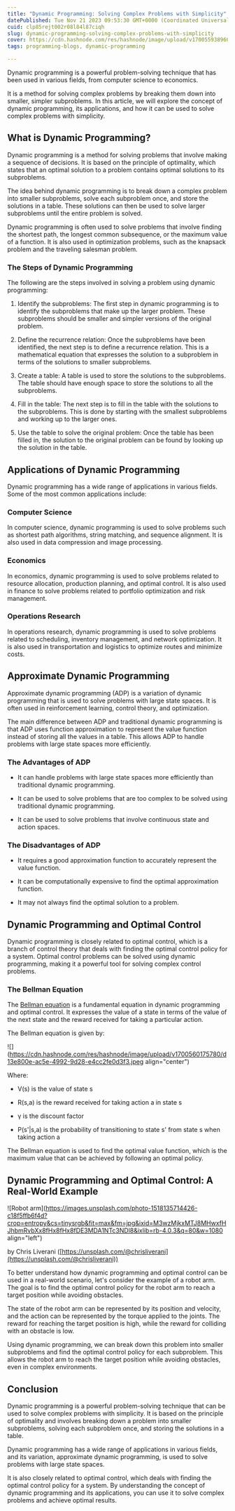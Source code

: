 ```yaml
---
title: "Dynamic Programming: Solving Complex Problems with Simplicity"
datePublished: Tue Nov 21 2023 09:53:30 GMT+0000 (Coordinated Universal Time)
cuid: clp85rejt002r08l84l87ciqh
slug: dynamic-programming-solving-complex-problems-with-simplicity
cover: https://cdn.hashnode.com/res/hashnode/image/upload/v1700559389606/62973240-0b15-4dea-a925-3f2c21964de1.jpeg
tags: programming-blogs, dynamic-programming

---
```


Dynamic programming is a powerful problem-solving technique that has been used in various fields, from computer science to economics.

It is a method for solving complex problems by breaking them down into smaller, simpler subproblems. In this article, we will explore the concept of dynamic programming, its applications, and how it can be used to solve complex problems with simplicity.

## **What is Dynamic Programming?**

Dynamic programming is a method for solving problems that involve making a sequence of decisions. It is based on the principle of optimality, which states that an optimal solution to a problem contains optimal solutions to its subproblems.

The idea behind dynamic programming is to break down a complex problem into smaller subproblems, solve each subproblem once, and store the solutions in a table. These solutions can then be used to solve larger subproblems until the entire problem is solved.

Dynamic programming is often used to solve problems that involve finding the shortest path, the longest common subsequence, or the maximum value of a function. It is also used in optimization problems, such as the knapsack problem and the traveling salesman problem.

### **The Steps of Dynamic Programming**

The following are the steps involved in solving a problem using dynamic programming:

1. Identify the subproblems: The first step in dynamic programming is to identify the subproblems that make up the larger problem. These subproblems should be smaller and simpler versions of the original problem.
    
2. Define the recurrence relation: Once the subproblems have been identified, the next step is to define a recurrence relation. This is a mathematical equation that expresses the solution to a subproblem in terms of the solutions to smaller subproblems.
    
3. Create a table: A table is used to store the solutions to the subproblems. The table should have enough space to store the solutions to all the subproblems.
    
4. Fill in the table: The next step is to fill in the table with the solutions to the subproblems. This is done by starting with the smallest subproblems and working up to the larger ones.
    
5. Use the table to solve the original problem: Once the table has been filled in, the solution to the original problem can be found by looking up the solution in the table.
    

## **Applications of Dynamic Programming**

Dynamic programming has a wide range of applications in various fields. Some of the most common applications include:

### **Computer Science**

In computer science, dynamic programming is used to solve problems such as shortest path algorithms, string matching, and sequence alignment. It is also used in data compression and image processing.

### **Economics**

In economics, dynamic programming is used to solve problems related to resource allocation, production planning, and optimal control. It is also used in finance to solve problems related to portfolio optimization and risk management.

### **Operations Research**

In operations research, dynamic programming is used to solve problems related to scheduling, inventory management, and network optimization. It is also used in transportation and logistics to optimize routes and minimize costs.

## **Approximate Dynamic Programming**

Approximate dynamic programming (ADP) is a variation of dynamic programming that is used to solve problems with large state spaces. It is often used in reinforcement learning, control theory, and optimization.

The main difference between ADP and traditional dynamic programming is that ADP uses function approximation to represent the value function instead of storing all the values in a table. This allows ADP to handle problems with large state spaces more efficiently.

### **The Advantages of ADP**

* It can handle problems with large state spaces more efficiently than traditional dynamic programming.
    
* It can be used to solve problems that are too complex to be solved using traditional dynamic programming.
    
* It can be used to solve problems that involve continuous state and action spaces.
    

### **The Disadvantages of ADP**

* It requires a good approximation function to accurately represent the value function.
    
* It can be computationally expensive to find the optimal approximation function.
    
* It may not always find the optimal solution to a problem.
    

## **Dynamic Programming and Optimal Control**

Dynamic programming is closely related to optimal control, which is a branch of control theory that deals with finding the optimal control policy for a system. Optimal control problems can be solved using dynamic programming, making it a powerful tool for solving complex control problems.

### **The Bellman Equation**

The [Bellman equation](https://medium.com/analytics-vidhya/bellman-equation-and-dynamic-programming-773ce67fc6a7) is a fundamental equation in dynamic programming and optimal control. It expresses the value of a state in terms of the value of the next state and the reward received for taking a particular action.

The Bellman equation is given by:

![](https://cdn.hashnode.com/res/hashnode/image/upload/v1700560175780/d13e800e-ac5e-4992-9d28-e4cc2fe0d3f3.jpeg align="center")

Where:

* V(s) is the value of state s
    
* R(s,a) is the reward received for taking action a in state s
    
* γ is the discount factor
    
* P(s'|s,a) is the probability of transitioning to state s' from state s when taking action a
    

The Bellman equation is used to find the optimal value function, which is the maximum value that can be achieved by following an optimal policy.

## **Dynamic Programming and Optimal Control: A Real-World Example**

![Robot arm](https://images.unsplash.com/photo-1518135714426-c18f5ffb6f4d?crop=entropy&cs=tinysrgb&fit=max&fm=jpg&ixid=M3wzMjkxMTJ8MHwxfHJhbmRvbXx8fHx8fHx8fDE3MDA1NTc3NDl8&ixlib=rb-4.0.3&q=80&w=1080 align="left")

by Chris Liverani ([https://unsplash.com/@chrisliverani](https://unsplash.com/@chrisliverani))

To better understand how dynamic programming and optimal control can be used in a real-world scenario, let's consider the example of a robot arm. The goal is to find the optimal control policy for the robot arm to reach a target position while avoiding obstacles.

The state of the robot arm can be represented by its position and velocity, and the action can be represented by the torque applied to the joints. The reward for reaching the target position is high, while the reward for colliding with an obstacle is low.

Using dynamic programming, we can break down this problem into smaller subproblems and find the optimal control policy for each subproblem. This allows the robot arm to reach the target position while avoiding obstacles, even in complex environments.

## **Conclusion**

Dynamic programming is a powerful problem-solving technique that can be used to solve complex problems with simplicity. It is based on the principle of optimality and involves breaking down a problem into smaller subproblems, solving each subproblem once, and storing the solutions in a table.

Dynamic programming has a wide range of applications in various fields, and its variation, approximate dynamic programming, is used to solve problems with large state spaces.

It is also closely related to optimal control, which deals with finding the optimal control policy for a system. By understanding the concept of dynamic programming and its applications, you can use it to solve complex problems and achieve optimal results.